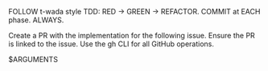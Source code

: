 FOLLOW t-wada style TDD: RED -> GREEN -> REFACTOR.
COMMIT at EACH phase. ALWAYS.

Create a PR with the implementation for the following issue.
Ensure the PR is linked to the issue. Use the gh CLI for all GitHub operations.

$ARGUMENTS
